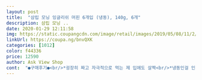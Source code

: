 ```yaml
---
layout: post 
title:  "삼립 모닝 잉글리쉬 머핀 6개입 (냉동), 140g, 6개" 
description: 삼립 모닝 ..
date: 2020-01-29 12:11:58 
img: https://static.coupangcdn.com/image/retail/images/2019/05/08/11/2/ce38af1f-4ec9-4c41-a261-4712771cdd46.jpg 
linkUrl: https://coupa.ng/bnvQXK 
categories: [1012] 
color: f44336 
price: 12590 
author: Ask View Shop 
cont:  "●구매후기●<br/>*굉장히 짜고 자극적으로 먹는 제 입에도 살짝<br/>*냉동인걸 인지하고 먹어도 빵이 상당히 질깁니다.<br/><br/>*왜때문인지... <br/>? 는 모르겠으나 ㅠ 비립니다;; 냉동된 계란깨문인지 뭔지는 모르겠으나 좀 예민한 저한텐 비립니다.<br/><br/>2020/01/23 까지<br/>840g 6입<br/>▶️배송및포장<br/>▶️상품명<br/>▶️수량<br/>▶️시식후기<br/>▶️유효기간<br/>♦️싱거우신 분들은 베이컨 추가해서 넣으시면 될 것 같은데... <br/><br/>⚠️⚠️근데 계란후라이 맛은 많이 안나네요?우리 집에서 하는 계란후라이의<br/>❣구매가격ㅡ11,332원  x 6개<br/>❣맛<br/>⭐추가후기⭐<br/>계실테니 ㅠ 평점은 그냥.<br/>.<br/> 보통인걸로.<br/>.<br/>;<br/>그냥  아침식사 대용 으로  주문해 봤는데  별로여서  남은 양은 냉동고에 넣어 뒀는데  한동안은 안먹을듯 하네요<br/>그냥 먹네요 ㅎ 저희 신랑처럼 생각 하시는 분들도<br/>그래도 너무 자극적이지 않고 커피하고 잘 어울려요~<br/>그렇다할 식감 자체가 없어요.<br/> 계란은 퍼석하구요.<br/><br/>꺼내서 데워먹을 수 있고 간편해서 좋네요~<br/>다른분 후기처ㅓ럼 식어갈수록 더 질겨집니다.<br/><br/>다행히 유효기간이라도 넉넉해서  출출할때  한개씩 먹어서 유효기간 끝나기 전에 다먹음 좋겠네요<br/>로켓프레시 상품으로 주문 후 담날 새벽에 훼손없이 도착요(아이스박스 포장)<br/>맛은 맥모닝보다 훨씬.<br/>.<br/>덜짜서 좀 싱겁다고 느껴지는 맛~<br/>맥딜리버리는 시간도 오래걸리고 점점 비싸지던데 이건 냉동실에서 언제든<br/>맥모닝~  생각하고 구매했어요~ㅋㅋ<br/>먹다보니까 또 너무 싱겁진 않네요~ 간이 맞아요ㅋㅋ<br/>모닝잉글리쉬 머핀<br/>베이커리에 미니버거 ? 크기 정도 될거라 생각했는데<br/>빵만 걷어내고 먹어도 짜고 별맛이 없어 제입에만 그런가 싶어 딸램한테 먹어보라 했더니  반정도 먹고 도저히 못먹겠다고  맛없고 짜고 빵이 고무타이어 같다고 해서  엄청 웃었네요<br/>빵맛이 부드럽게 녹는맛이 아니라  좀 오래된 빵처럼 수분이 없어 질긴 느낌이 듭니다<br/>생각보다 괜찮은 것 같아요~<br/>생각보다 크기가 크더라구요.<br/><br/>생각보다 큽니다<br/>슬라이스 햄 + 계란 후라이 + 슬라이스 치즈<br/>식감이나 맛보다 좀 약한 것 같아요ㅋㅋ<br/>신랑은 그럭저럭 그냥 대충 배 채우기엔 괜찮다고<br/>아이스박스에서 꺼내 두시간 정도 지난 후  먹어봤는데  베이컨은  짜고 빵은 퍽퍽하니 두꺼워서  목이 막혀 자꾸 음료수를 마시게 되네요<br/>요정도 들어있네요~  소스.<br/>.<br/>맛은 못느껴본 것 같아요~<br/>음~~   전  자연해동 될때까지 기다려서 먹어봤습니다~<br/>일단은 튼튼한 박스 포장이라 아주 안전하게 배송이<br/>일반 햄버거 사이즈 정도네요<br/>잘 되어 왔어요.<br/><br/>장바구니에 한참 넣어두고 고민하다가 결국 구매했어요.<br/><br/>저는.<br/>.<br/> 번거로워서  그냥 건강한 맛으로 먹으려구요ㅋㅋ<br/>전자레인지에 돌리고나서 먹어보니 일단은<br/>짭니다.<br/> 아이는 안 줄거 같으네요.<br/>(딱 이정도)<br/>커피랑 먹으니까.<br/>.<br/> 더 좋아요^^ 맥도날드~안녕~~~~~<br/>하지만 두번 구매는 안할 거 같아요.<br/>.<br/><br/>" 
---
```

